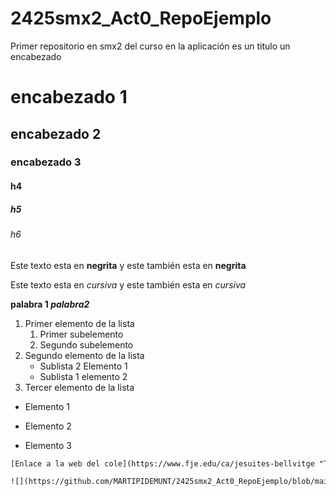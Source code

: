 # 2425smx2_Act0_RepoEjemplo
Primer repositorio en smx2 del curso en la aplicación
es un titulo un encabezado
# encabezado 1
## encabezado 2
### encabezado 3
#### h4
##### h5
###### h6

Este texto esta en **negrita** y este también esta en __negrita__

Este texto esta en *cursiva* y este también esta en _cursiva_

**palabra 1 _palabra2_**

1. Primer elemento de la lista
	1. Primer subelemento
	2. Segundo subelemento
2. Segundo elemento de la lista
	* Sublista 2 Elemento 1
	* Sublista 1 elemento 2
3. Tercer elemento de la lista

* Elemento 1
- Elemento 2
+ Elemento 3

````HTML
[Enlace a la web del cole](https://www.fje.edu/ca/jesuites-bellvitge "Texto opcional")

![](https://github.com/MARTIPIDEMUNT/2425smx2_Act0_RepoEjemplo/blob/main/descarga.jpeg"Titulo")


